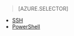 > [AZURE.SELECTOR]
- [SSH](../articles/hdinsight/hdinsight-hadoop-mahout-linux-mac.md)
- [PowerShell](../articles/hdinsight/hdinsight-mahout.md)

<!---HONumber=Oct15_HO3-->